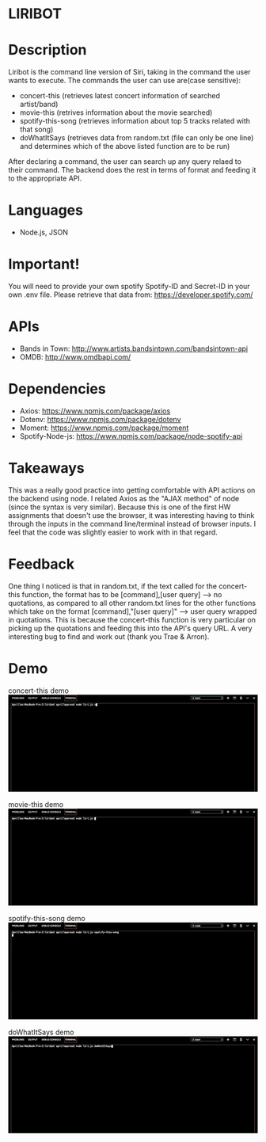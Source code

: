 # LIRIBOT

# Description
Liribot is the command line version of Siri, taking in the command the user wants to execute. The commands the user can use are(case sensitive): 
- concert-this (retrieves latest concert information of searched artist/band)
- movie-this (retrives information about the movie searched)
- spotify-this-song (retrieves information about top 5 tracks related with that song)
- doWhatItSays (retrieves data from random.txt (file can only be one line) and determines which of the above listed function are to be run)

After declaring a command, the user can search up any query relaed to their command. The backend does the rest in terms of format and feeding it to the appropriate API. 

# Languages
- Node.js, JSON

# Important!
You will need to provide your own spotify Spotify-ID and Secret-ID in your own .env file. Please retrieve that data from: https://developer.spotify.com/

# APIs
- Bands in Town: http://www.artists.bandsintown.com/bandsintown-api
- OMDB: http://www.omdbapi.com/

# Dependencies
- Axios: https://www.npmjs.com/package/axios
- Dotenv: https://www.npmjs.com/package/dotenv
- Moment: https://www.npmjs.com/package/moment
- Spotify-Node-js: https://www.npmjs.com/package/node-spotify-api

# Takeaways
This was a really good practice into getting comfortable with API actions on the backend using node. I related Axios as the "AJAX method" of node (since the syntax is very similar). Because this is one of the first HW assignments that doesn't use the browser, it was interesting having to think through the inputs in the command line/terminal instead of browser inputs. I feel that the code was slightly easier to work with in that regard.

# Feedback
One thing I noticed is that in random.txt, if the text called for the concert-this function, the format has to be [command],[user query] --> no quotations, as compared to all other random.txt lines for the other functions which take on the format [command],"[user query]" --> user query wrapped in quotations. This is because the concert-this function is very particular on picking up the quotations and feeding this into the API's query URL. A very interesting bug to find and work out (thank you Trae & Arron).

# Demo
concert-this demo
![Concert-This Demo](concert-this.gif)

movie-this demo
![Movie-This Demo](movie-this.gif)

spotify-this-song demo
![Spotify-This-Song Demo](spotify-this-song.gif)

doWhatItSays demo
![doWhatItSays Demo](doWhatItSays.gif)
